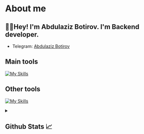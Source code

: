 # About me
<p><h2>👋🏻Hey! I'm Abdulaziz Botirov. I'm Backend developer.</h2></p>

- Telegram:                           [Abdulaziz Botirov](https://t.me/iabdulazizbotiroev)
## Main tools
[![My Skills](https://skillicons.dev/icons?i=python,django)](https://skillicons.dev)

## Other tools
[![My Skills](https://skillicons.dev/icons?i=git,github,postgresql,sqlite,vscode,pycharm,postman,photoshop)](https://skillicons.dev)

<details>
  <summary><b><h2>Github Stats 📈 <h2></b></summary>
  <a href="https://github.com/abdulazizbotirov">
    <p align="left">
      <img src="https://github-profile-summary-cards.vercel.app/api/cards/profile-details?username=abdulazizbotirov&theme=github_dark">
      <img align="left" src="https://github-profile-summary-cards.vercel.app/api/cards/stats?username=abdulazizbotirov&theme=github_dark">
      <img align="left" src="https://github-profile-summary-cards.vercel.app/api/cards/productive-time?username=abdulazizbotirov&theme=github_dark&utcOffset=5"><br>
    </p>
  </a> 
</details>
